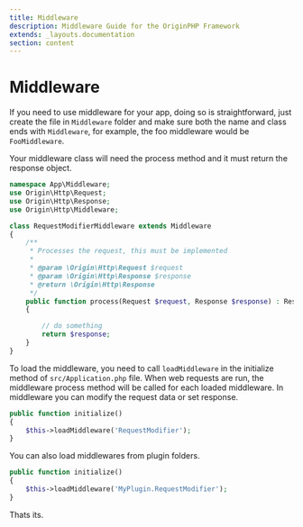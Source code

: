 ```yaml
---
title: Middleware
description: Middleware Guide for the OriginPHP Framework
extends: _layouts.documentation
section: content
---
```

# Middleware

If you need to use middleware for your app, doing so is straightforward, just create the file in `Middleware` folder and make sure both the name and class ends with `Middleware`, for example, the foo middleware would be `FooMiddleware`.

Your middleware class will need the process method and it must return the response object.

```php
namespace App\Middleware;
use Origin\Http\Request;
use Origin\Http\Response;
use Origin\Http\Middleware;

class RequestModifierMiddleware extends Middleware
{
    /**
     * Processes the request, this must be implemented
     *
     * @param \Origin\Http\Request $request
     * @param \Origin\Http\Response $response
     * @return \Origin\Http\Response
     */
    public function process(Request $request, Response $response) : Response
    {

        // do something
        return $response;
    }
}
```

To load the middleware,  you need to call `loadMiddleware` in the initialize method of `src/Application.php` file. When web requests are run, the middleware process method will be called for each loaded middleware. In middleware you can modify the request data or set response.

```php
public function initialize()
{
    $this->loadMiddleware('RequestModifier');
}
```

You can also load middlewares from plugin folders.

```php
public function initialize()
{
    $this->loadMiddleware('MyPlugin.RequestModifier');
}
```

Thats its.